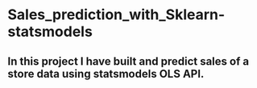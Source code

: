 # Sales_prediction_with_Sklearn-statsmodels
## In this project I have built and predict sales of a store data using statsmodels OLS API.
